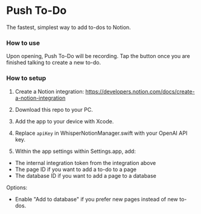 # Push To-Do

The fastest, simplest way to add to-dos to Notion.

### How to use

Upon opening, Push To-Do will be recording. Tap the button once you are finished talking to create a new to-do.

### How to setup

1. Create a Notion integration: https://developers.notion.com/docs/create-a-notion-integration

2. Download this repo to your PC.

3. Add the app to your device with Xcode.

4. Replace `apiKey` in WhisperNotionManager.swift with your OpenAI API key.

5. Within the app settings within Settings.app, add:

- The internal integration token from the integration above
- The page ID if you want to add a to-do to a page
- The database ID if you want to add a page to a database

Options:

- Enable "Add to database" if you prefer new pages instead of new to-dos.
